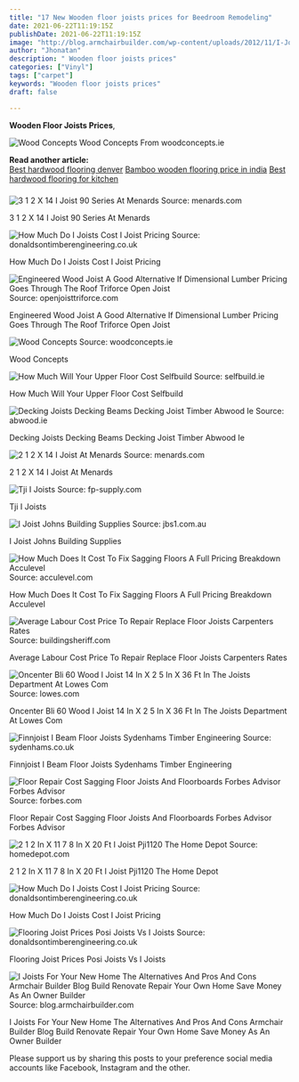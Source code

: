 ```yaml
---
title: "17 New Wooden floor joists prices for Beedroom Remodeling"
date: 2021-06-22T11:19:15Z
publishDate: 2021-06-22T11:19:15Z
image: "http://blog.armchairbuilder.com/wp-content/uploads/2012/11/I-Joists-Compressed.jpg"
author: "Jhonatan"
description: " Wooden floor joists prices"
categories: ["Vinyl"]
tags: ["carpet"]
keywords: "Wooden floor joists prices"
draft: false

---
```

<!-- Head tag Code -->
**Wooden Floor Joists Prices**, 

![Wood Concepts](https://images.ctfassets.net/7eb1rnj7pxnc/4y01fXacs8WuawyIQUcagO/78008cb0506b5ee5f7c7bb9ade2b5ef3/steico-1-joist.jpg "Wood Concepts")
Wood Concepts From woodconcepts.ie

**Read another article:**  
[Best hardwood flooring denver](/best-hardwood-flooring-denver/)
[Bamboo wooden flooring price in india](/bamboo-wooden-flooring-price-in-india/)
[Best hardwood flooring for kitchen](/best-hardwood-flooring-for-kitchen/)




### 

 


![3 1 2 X 14 I Joist 90 Series At Menards](https://hw.menardc.com/main/items/media/EACOM001/ProductLarge/3inchijoist.jpg "3 1 2 X 14 I Joist 90 Series At Menards")
Source: menards.com

3 1 2 X 14 I Joist 90 Series At Menards  

![How Much Do I Joists Cost I Joist Pricing](https://www.donaldsontimberengineering.co.uk/media/1982/5760-026-mcateer.jpg "How Much Do I Joists Cost I Joist Pricing")
Source: donaldsontimberengineering.co.uk

How Much Do I Joists Cost I Joist Pricing  

![Engineered Wood Joist A Good Alternative If Dimensional Lumber Pricing Goes Through The Roof Triforce Open Joist](https://www.openjoisttriforce.com/wp-content/uploads/2020/10/Engineered-wood-a-good-alternative-dimensional-lumber-2-2.jpg "Engineered Wood Joist A Good Alternative If Dimensional Lumber Pricing Goes Through The Roof Triforce Open Joist")
Source: openjoisttriforce.com

Engineered Wood Joist A Good Alternative If Dimensional Lumber Pricing Goes Through The Roof Triforce Open Joist  

![Wood Concepts](https://images.ctfassets.net/7eb1rnj7pxnc/4y01fXacs8WuawyIQUcagO/78008cb0506b5ee5f7c7bb9ade2b5ef3/steico-1-joist.jpg "Wood Concepts")
Source: woodconcepts.ie

Wood Concepts  

![How Much Will Your Upper Floor Cost Selfbuild](https://selfbuild.ie/wp-content/uploads/2019/10/joists.png "How Much Will Your Upper Floor Cost Selfbuild")
Source: selfbuild.ie

How Much Will Your Upper Floor Cost Selfbuild  

![Decking Joists Decking Beams Decking Joist Timber Abwood Ie](https://www.abwood.ie/wp-content/uploads/2016/05/Timber-Joists.jpg "Decking Joists Decking Beams Decking Joist Timber Abwood Ie")
Source: abwood.ie

Decking Joists Decking Beams Decking Joist Timber Abwood Ie  

![2 1 2 X 14 I Joist At Menards](https://hw.menardc.com/main/items/media/EACOM001/ProductLarge/Nordic_Ijoist.jpg "2 1 2 X 14 I Joist At Menards")
Source: menards.com

2 1 2 X 14 I Joist At Menards  

![Tji I Joists](https://www.fp-supply.com/cmss_files/imagelibrary/I%20Joists/Sample%20Photo.png "Tji I Joists")
Source: fp-supply.com

Tji I Joists  

![I Joist Johns Building Supplies](https://jbs1.com.au/wp-content/uploads/2021/09/gallery_ijoist_5.jpg "I Joist Johns Building Supplies")
Source: jbs1.com.au

I Joist Johns Building Supplies  

![How Much Does It Cost To Fix Sagging Floors A Full Pricing Breakdown Acculevel](https://acculevel.com/wp-content/uploads/2019/12/Sill-Plate-and-Sister-Joists-cropped-and-compressed-300x257.jpg "How Much Does It Cost To Fix Sagging Floors A Full Pricing Breakdown Acculevel")
Source: acculevel.com

How Much Does It Cost To Fix Sagging Floors A Full Pricing Breakdown Acculevel  

![Average Labour Cost Price To Repair Replace Floor Joists Carpenters Rates](https://buildingsheriff.com/floor-Joists-costs_files/stacks-image-75c4b08.jpg "Average Labour Cost Price To Repair Replace Floor Joists Carpenters Rates")
Source: buildingsheriff.com

Average Labour Cost Price To Repair Replace Floor Joists Carpenters Rates  

![Oncenter Bli 60 Wood I Joist 14 In X 2 5 In X 36 Ft In The Joists Department At Lowes Com](https://mobileimages.lowes.com/productimages/5720342a-79e8-476e-8e31-d0a6d19eaa5e/07830087.jpg?size=pdhi "Oncenter Bli 60 Wood I Joist 14 In X 2 5 In X 36 Ft In The Joists Department At Lowes Com")
Source: lowes.com

Oncenter Bli 60 Wood I Joist 14 In X 2 5 In X 36 Ft In The Joists Department At Lowes Com  

![Finnjoist I Beam Floor Joists Sydenhams Timber Engineering](https://sydenhams.s3.amazonaws.com/Timber%20Engineering/I-Beams/i-beams-2.jpg "Finnjoist I Beam Floor Joists Sydenhams Timber Engineering")
Source: sydenhams.co.uk

Finnjoist I Beam Floor Joists Sydenhams Timber Engineering  

![Floor Repair Cost Sagging Floor Joists And Floorboards Forbes Advisor Forbes Advisor](https://thumbor.forbes.com/thumbor/fit-in/900x510/https://www.forbes.com/advisor/wp-content/uploads/2021/03/featured-floor-repair-cost.jpg "Floor Repair Cost Sagging Floor Joists And Floorboards Forbes Advisor Forbes Advisor")
Source: forbes.com

Floor Repair Cost Sagging Floor Joists And Floorboards Forbes Advisor Forbes Advisor  

![2 1 2 In X 11 7 8 In X 20 Ft I Joist Pji1120 The Home Depot](https://images.homedepot-static.com/productImages/9fd031e6-fb40-41ba-b940-6546d8b3d88b/svn/trusses-pji1120-64_1000.jpg "2 1 2 In X 11 7 8 In X 20 Ft I Joist Pji1120 The Home Depot")
Source: homedepot.com

2 1 2 In X 11 7 8 In X 20 Ft I Joist Pji1120 The Home Depot  

![How Much Do I Joists Cost I Joist Pricing](https://www.donaldsontimberengineering.co.uk/media/1985/5760-029-mcateer.jpg "How Much Do I Joists Cost I Joist Pricing")
Source: donaldsontimberengineering.co.uk

How Much Do I Joists Cost I Joist Pricing  

![Flooring Joist Prices Posi Joists Vs I Joists](https://www.donaldsontimberengineering.co.uk/media/2004/5760-050-mcateer.jpg "Flooring Joist Prices Posi Joists Vs I Joists")
Source: donaldsontimberengineering.co.uk

Flooring Joist Prices Posi Joists Vs I Joists  

![I Joists For Your New Home The Alternatives And Pros And Cons Armchair Builder Blog Build Renovate Repair Your Own Home Save Money As An Owner Builder](http://blog.armchairbuilder.com/wp-content/uploads/2012/11/I-Joists-Compressed.jpg "I Joists For Your New Home The Alternatives And Pros And Cons Armchair Builder Blog Build Renovate Repair Your Own Home Save Money As An Owner Builder")
Source: blog.armchairbuilder.com

I Joists For Your New Home The Alternatives And Pros And Cons Armchair Builder Blog Build Renovate Repair Your Own Home Save Money As An Owner Builder  

Please support us by sharing this posts to your preference social media accounts like Facebook, Instagram and the other.

